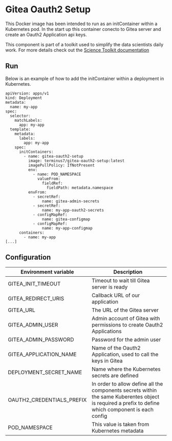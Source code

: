 # Gitea Oauth2 Setup

This Docker image has been intended to run as an initContainer within a Kubernetes pod. In the start up this container conecto to Gitea server and create an Oauth2 Application api keys.

This component is part of a toolkit used to simplify the data scientists daily work. 
For more details check out the [Science Toolkit documentation](https://intelygenz.github.io/science-toolkit/)


## Run

Below is an example of how to add the initContainer within a deployment in Kubernetes.

```
apiVersion: apps/v1
kind: Deployment
metadata:
  name: my-app
spec:
  selector:
    matchLabels:
      app: my-app
  template:
    metadata:
      labels:
        app: my-app
    spec:
      initContainers:
        - name: gitea-oauth2-setup
          image: terminus7/gitea-oauth2-setup:latest
          imagePullPolicy: IfNotPresent
          env:
            - name: POD_NAMESPACE
              valueFrom:
                fieldRef:
                  fieldPath: metadata.namespace
          envFrom:
            - secretRef:
                name: gitea-admin-secrets
            - secretRef:
                name: my-app-oauth2-secrets
            - configMapRef:
                name: gitea-configmap
            - configMapRef:
                name: my-app-configmap
      containers:
        - name: my-app
[...]
```

## Configuration

| Environment variable        | Description                                                    |
| --------------------------- | -------------------------------------------------------------- |
| GITEA_INIT_TIMEOUT          | Timeout to wait till Gitea server is ready |
| GITEA_REDIRECT_URIS         | Callback URL of our application | 
| GITEA_URL                   | The URL of the Gitea server |
| GITEA_ADMIN_USER            | Admin account of Gitea with permissions to create Oauth2 Applications |
| GITEA_ADMIN_PASSWORD        | Password for the admin user |
| GITEA_APPLICATION_NAME      | Name of the Oauth2 Application, used to call the keys in Gitea |
| DEPLOYMENT_SECRET_NAME      | Name where the Kubernetes secrets are defined |
| OAUTH2_CREDENTIALS_PREFIX   | In order to allow define all the components secrets within the same Kuberentes object is required a prefix to define which component is each config |
| POD_NAMESPACE               | This value is taken from Kubernetes metadata |
